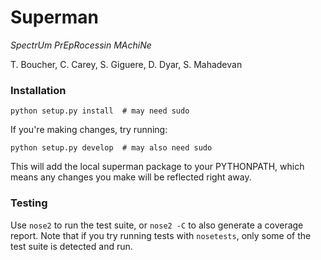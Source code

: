 # Superman

*SpectrUm PrEpRocessin MAchiNe*

T. Boucher, C. Carey, S. Giguere, D. Dyar, S. Mahadevan

### Installation

    python setup.py install  # may need sudo

If you're making changes, try running:

    python setup.py develop  # may also need sudo

This will add the local superman package to your PYTHONPATH,
which means any changes you make will be reflected right away.

### Testing

Use `nose2` to run the test suite,
or `nose2 -C` to also generate a coverage report.
Note that if you try running tests with `nosetests`,
only some of the test suite is detected and run.

